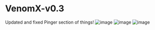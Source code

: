 # VenomX-v0.3
Updated and fixed Pinger section of things!
![image](https://user-images.githubusercontent.com/90584355/133193257-f422a07d-b9e6-48d0-91ce-9360f233363c.png)
![image](https://user-images.githubusercontent.com/90584355/133193467-7a04f921-b638-4daf-8a70-6b8cdafc2a2c.png)
![image](https://user-images.githubusercontent.com/90584355/133193564-7fe222cd-02aa-496c-8b66-407bb1723c77.png)
